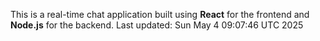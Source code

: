 This is a real-time chat application built using **React** for the frontend and **Node.js** for the backend.
Last updated: Sun May  4 09:07:46 UTC 2025
